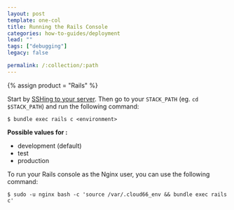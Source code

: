 ```yaml
---
layout: post
template: one-col
title: Running the Rails Console
categories: how-to-guides/deployment
lead: ""
tags: ["debugging"]
legacy: false

permalink: /:collection/:path
---
```

{% assign product = "Rails" %}

Start by [SSHing to your server](/rails/how-to-guides/deployment/shells/ssh.html). Then go to your `STACK_PATH` (eg. `cd $STACK_PATH`) and run the following command:

```
$ bundle exec rails c <environment>
```

**Possible values for <environment>:**

*   development (default)
*   test
*   production

To run your Rails console as the Nginx user, you can use the following command:

```
$ sudo -u nginx bash -c 'source /var/.cloud66_env && bundle exec rails c'
```


